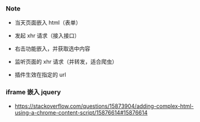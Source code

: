 ### Note
* 当天页面嵌入 html（表单）

* 发起 xhr 请求（接入接口）

* 右击功能嵌入，并获取选中内容

* 监听页面的 xhr 请求（并转发，适合爬虫）

* 插件生效在指定的 url


### iframe 嵌入 jquery
* https://stackoverflow.com/questions/15873904/adding-complex-html-using-a-chrome-content-script/15876614#15876614